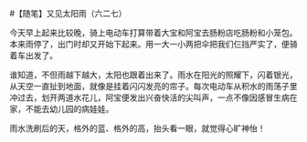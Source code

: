 #【随笔】又见太阳雨（六二七）

今天早上起来比较晚，骑上电动车打算带着大宝和阿宝去肠粉店吃肠粉和小笼包。本来雨停了，出门时却又开始下起来。用一大一小两把伞把我们仨挡严实了，便骑着车出发了。

谁知道，不但雨越下越大，太阳也跟着出来了。雨水在阳光的照耀下，闪着银光，从天空一直扯到地面，就像是挂着闪闪发亮的帘子。每次电动车从积水的雨荡子里冲过去，划开两道水花儿，阿宝便发出兴奋快活的尖叫声，一点不像因感冒生病在家，不能去幼儿园的病娃娃。

雨水洗刷后的天，格外的蓝、格外的高，抬头看一眼，就觉得心旷神怡！
